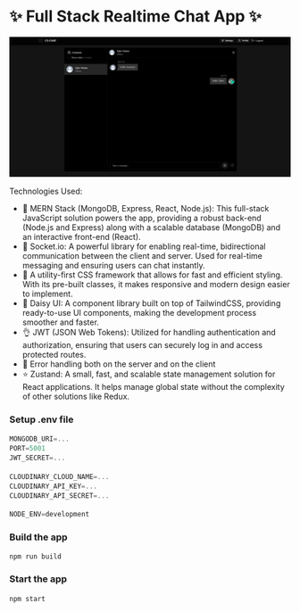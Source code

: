 # ✨ Full Stack Realtime Chat App ✨

![Demo App](/frontend/public/screenshot.png)

Technologies Used:

- 🌟 MERN Stack (MongoDB, Express, React, Node.js): This full-stack JavaScript solution powers the app, providing a robust back-end (Node.js and Express) along with a scalable database (MongoDB) and an interactive front-end (React).
- 🎃 Socket.io: A powerful library for enabling real-time, bidirectional communication between the client and server. Used for real-time messaging and ensuring users can chat instantly.
- 👾 A utility-first CSS framework that allows for fast and efficient styling. With its pre-built classes, it makes responsive and modern design easier to implement.
- 🚀 Daisy UI: A component library built on top of TailwindCSS, providing ready-to-use UI components, making the development process smoother and faster.
- 👌 JWT (JSON Web Tokens): Utilized for handling authentication and authorization, ensuring that users can securely log in and access protected routes.
- 🐞 Error handling both on the server and on the client
- ⭐ Zustand: A small, fast, and scalable state management solution for React applications. It helps manage global state without the complexity of other solutions like Redux.

### Setup .env file

```js
MONGODB_URI=...
PORT=5001
JWT_SECRET=...

CLOUDINARY_CLOUD_NAME=...
CLOUDINARY_API_KEY=...
CLOUDINARY_API_SECRET=...

NODE_ENV=development
```

### Build the app

```shell
npm run build
```

### Start the app

```shell
npm start
```
